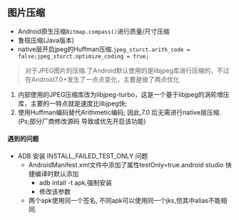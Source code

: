 ## 图片压缩
* Android原生压缩`Bitmap.compass()`进行质量/尺寸压缩
* 鲁班压缩(Java版本)
* native层开启jpeg的Huffman压缩.`jpeg_sturct.arith_code = false;jpeg_sturct.optimize_coding = true;`
> 对于JPEG图片的压缩.了Android默认使用的是libjpeg库进行压缩的，不过在Android7.0+发生了一点点变化，主要是做了两点优化
 1. 内部使用的JPEG压缩库改为libjpeg-turbo，这是一个基于libjpeg的涡轮增压库，主要的一特点就是速度比libjpeg快;
 2. 使用Huffman编码替代Arithmetic编码;
 因此,7.0 后无需进行native层压缩.(Ps;部分厂商修改源码 导致或优先开启该功能)




#### 遇到的问题

* ADB 安装 INSTALL_FAILED_TEST_ONLY 问题
	* AndroidManifest.xml文件中添加了属性testOnly=true.android studio 快捷编译时默认添加
		* adb intall -t apk,强制安装
		* 修改该参数
	* 两个apk使用同一个签名, 不同apk可以使用同一个jks,但其中alias不能相同.

